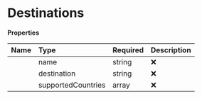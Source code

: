 # Destinations



**Properties**

| Name | Type | Required | Description |
| :-------- | :----------| :----------| :----------|
    | name | string | ❌ | Name of the destination |
    | destination | string | ❌ | ISO representation of the destination |
    | supportedCountries | array | ❌ | This array indicates the geographical area covered by a specific destination. If the destination represents a single country, the array will include that country. However, if the destination represents a broader regional scope, the array will be populated with the names of the countries belonging to that region. |


